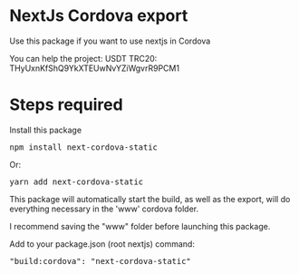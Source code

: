 # NextJs Cordova export

Use this package if you want to use nextjs in Cordova

You can help the project:
USDT TRC20: THyUxnKfShQ9YkXTEUwNvYZiWgvrR9PCM1

# Steps required

Install this package 
<pre>
npm install next-cordova-static
</pre>

Or:
<pre>
yarn add next-cordova-static
</pre>


This package will automatically start the build, as well as the export, will do everything necessary in the 'www' cordova folder.

I recommend saving the "www" folder before launching this package.

Add to your package.json (root nextjs) command:

<pre>
"build:cordova": "next-cordova-static"
</pre>



